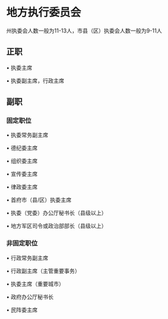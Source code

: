 <h1>地方执行委员会</h1>
<p>州执委会人数一般为11-13人，市县（区）执委会人数一般为9-11人</p>
<h2>正职</h2>
<div class="outer-two-lists">
    <p class="inner-two-lists">• 执委主席</p>
    <p class="inner-two-lists">• 执委副主席，行政主席</p>
</div>
<h2>副职</h2>
<h3>固定职位</h3>
<div class="outer-two-lists">
    <p class="inner-two-lists">• 执委常务副主席</p>
    <p class="inner-two-lists">• 德纪委主席</p>
    <p class="inner-two-lists">• 组织委主席</p>
    <p class="inner-two-lists">• 宣传委主席</p>
    <p class="inner-two-lists">• 律政委主席</p>
    <p class="inner-two-lists">• 首府市（县/区）执委主席</p>
    <p class="inner-two-lists">• 执委（党委）办公厅秘书长（县级以上）</p>
    <p class="inner-two-lists">• 地方军区司令或政治部部长（县级以上）</p>
</div>
<h3>非固定职位</h3>
<div class="outer-two-lists">
    <p class="inner-two-lists">• 行政常务副主席</p>
    <p class="inner-two-lists">• 行政副主席（主管重要事务）</p>
    <p class="inner-two-lists">• 执委主席（重要城市）</p>
    <p class="inner-two-lists">• 政府办公厅秘书长</p>
    <p class="inner-two-lists">• 民阵委主席</p>
</div>